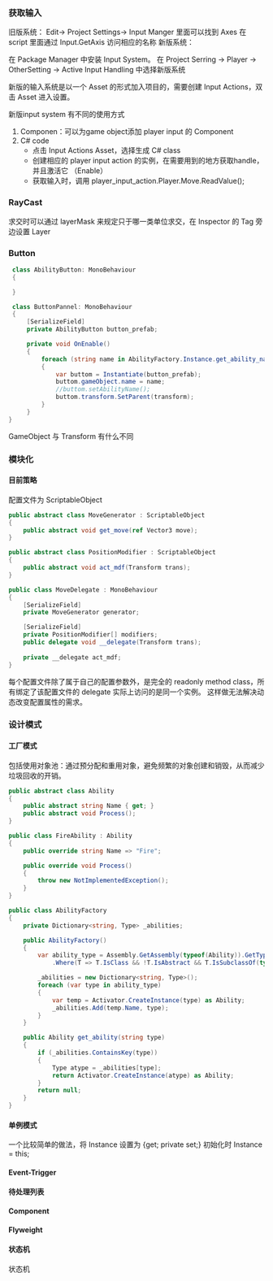 ### 获取输入
旧版系统：
Edit-> Project Settings-> Input Manger
里面可以找到 Axes
在 script 里面通过 Input.GetAxis 访问相应的名称
新版系统：

在 Package Manager 中安装 Input System。
在 Project Serring -> Player -> OtherSetting -> Active Input Handling 中选择新版系统

新版的输入系统是以一个 Asset 的形式加入项目的，需要创建 Input Actions，双击 Asset 进入设置。

新版input system 有不同的使用方式
1. Componen：可以为game object添加 player input 的 Component 
2. C# code
    * 点击 Input Actions Asset，选择生成 C# class
    * 创建相应的 player input action 的实例，在需要用到的地方获取handle，并且激活它 （Enable）
    * 获取输入时，调用 player_input_action.Player.Move.ReadValue<Vector2>();

### RayCast

求交时可以通过 layerMask 来规定只于哪一类单位求交，在 Inspector 的 Tag 旁边设置 Layer

### Button
```C#
 class AbilityButton: MonoBehaviour
 {

 }

 class ButtonPannel: MonoBehaviour
 {
     [SerializeField]
     private AbilityButton button_prefab;

     private void OnEnable()
     {
         foreach (string name in AbilityFactory.Instance.get_ability_names())
         {
             var buttom = Instantiate(button_prefab);
             buttom.gameObject.name = name;
             //buttom.setAbilityName();
             buttom.transform.SetParent(transform);
         }
     }
}

```



GameObject 与 Transform 有什么不同

### 模块化

#### 目前策略
配置文件为 ScriptableObject

```csharp
public abstract class MoveGenerator : ScriptableObject
{
    public abstract void get_move(ref Vector3 move);
}

public abstract class PositionModifier : ScriptableObject
{
    public abstract void act_mdf(Transform trans);
}

public class MoveDelegate : MonoBehaviour
{
    [SerializeField]
    private MoveGenerator generator;

    [SerializeField]
    private PositionModifier[] modifiers;
    public delegate void __delegate(Transform trans);
 
    private __delegate act_mdf;
}
```
每个配置文件除了属于自己的配置参数外，是完全的 readonly method class，所有绑定了该配置文件的 delegate 实际上访问的是同一个实例。
这样做无法解决动态改变配置属性的需求。


### 设计模式

#### 工厂模式

包括使用对象池：通过预分配和重用对象，避免频繁的对象创建和销毁，从而减少垃圾回收的开销。
```C#
public abstract class Ability
{
    public abstract string Name { get; }
    public abstract void Process();
}

public class FireAbility : Ability
{
    public override string Name => "Fire";

    public override void Process()
    {
        throw new NotImplementedException();
    }
}

public class AbilityFactory
{
    private Dictionary<string, Type> _abilities;

    public AbilityFactory() 
    {
        var ability_type = Assembly.GetAssembly(typeof(Ability)).GetTypes()
            .Where(T => T.IsClass && !T.IsAbstract && T.IsSubclassOf(typeof(Ability)));

        _abilities = new Dictionary<string, Type>();
        foreach (var type in ability_type)
        {
            var temp = Activator.CreateInstance(type) as Ability;
            _abilities.Add(temp.Name, type);
        }
    }

    public Ability get_ability(string type)
    {
        if (_abilities.ContainsKey(type))
        {
            Type atype = _abilities[type];
            return Activator.CreateInstance(atype) as Ability;
        }
        return null;
    }
}
```

#### 单例模式

一个比较简单的做法，将 Instance 设置为 {get; private set;}
初始化时 Instance = this;


#### Event-Trigger

#### 待处理列表

#### Component

#### Flyweight

#### 状态机
状态机
